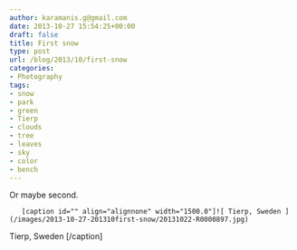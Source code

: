 ```yaml
---
author: karamanis.g@gmail.com
date: 2013-10-27 15:54:25+00:00
draft: false
title: First snow
type: post
url: /blog/2013/10/first-snow
categories:
- Photography
tags:
- snow
- park
- green
- Tierp
- clouds
- tree
- leaves
- sky
- color
- bench
---
```


Or maybe second.


  
       [caption id="" align="alignnone" width="1500.0"]![ Tierp, Sweden ](/images/2013-10-27-201310first-snow/20131022-R0000897.jpg)
 Tierp, Sweden [/caption]
